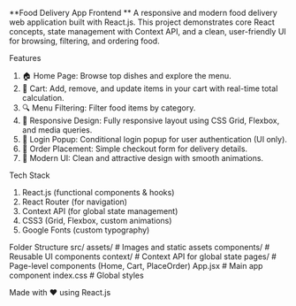 **Food Delivery App Frontend **
 A responsive and modern food delivery web application built with React.js. This project demonstrates core React concepts, state management with Context API, and a clean, user-friendly UI for browsing, filtering, and ordering food.

Features
1. 🏠 Home Page: Browse top dishes and explore the menu.
2. 🛒 Cart: Add, remove, and update items in your cart with real-time total calculation.
3. 🔍 Menu Filtering: Filter food items by category.
4. 📱 Responsive Design: Fully responsive layout using CSS Grid, Flexbox, and media queries.
5. 🔐 Login Popup: Conditional login popup for user authentication (UI only).
6. 🧾 Order Placement: Simple checkout form for delivery details.
7. 🎨 Modern UI: Clean and attractive design with smooth animations.

Tech Stack
1. React.js (functional components & hooks)
2. React Router (for navigation)
3. Context API (for global state management)
4. CSS3 (Grid, Flexbox, custom animations)
5. Google Fonts (custom typography)

Folder Structure
src/
  assets/         # Images and static assets
  components/     # Reusable UI components
  context/        # Context API for global state
  pages/          # Page-level components (Home, Cart, PlaceOrder)
  App.jsx         # Main app component
  index.css       # Global styles

Made with ❤️ using React.js  
   
